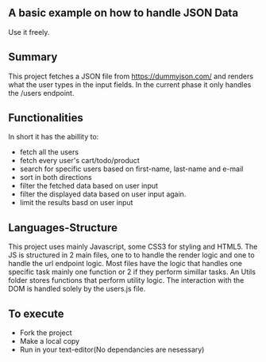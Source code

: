 ## A basic example on how to handle JSON Data
Use it freely.

## Summary
This project fetches a JSON file from https://dummyjson.com/ and renders what the user types in the input fields. In the current phase it only handles the /users endpoint. 

## Functionalities
In short it has the abillity to:
 - fetch all the users
 - fetch every user's cart/todo/product 
 - search for specific users based on first-name, last-name and e-mail 
 - sort in both directions 
 - filter the fetched data based on user input 
 - filter the displayed data based on user input again.
 - limit the results basd on user input

## Languages-Structure
This project uses mainly Javascript, some CSS3 for styling and HTML5.
The JS is structured in 2 main files, one to to handle the render logic and one to handle the url endpoint logic. Most files have the logic that handles one specific task mainly one function or 2 if they perform simillar tasks. An Utils folder stores functions that perform utility logic. The interaction with the DOM is handled solely by the users.js file.

## To execute
- Fork the project
- Make a local copy
- Run in your text-editor(No dependancies are nesessary)

